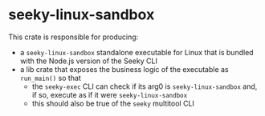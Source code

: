 # seeky-linux-sandbox

This crate is responsible for producing:

- a `seeky-linux-sandbox` standalone executable for Linux that is bundled with the Node.js version of the Seeky CLI
- a lib crate that exposes the business logic of the executable as `run_main()` so that
  - the `seeky-exec` CLI can check if its arg0 is `seeky-linux-sandbox` and, if so, execute as if it were `seeky-linux-sandbox`
  - this should also be true of the `seeky` multitool CLI
